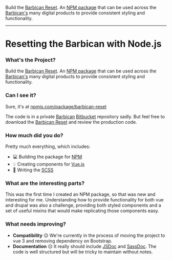 Build the [Barbican Reset](https://www.npmjs.com/package/barbican-reset). An [NPM package](https://docs.npmjs.com/about-packages-and-modules) that can be used across the [Barbican's](https://barbican.org.uk) many digital products to provide consistent styling and functionality.

---

# Resetting the Barbican with Node.js

### What's the Project?

Build the [Barbican Reset](https://www.npmjs.com/package/barbican-reset). An [NPM package](https://docs.npmjs.com/about-packages-and-modules) that can be used across the [Barbican's](https://barbican.org.uk) many digital products to provide consistent styling and functionality.

### Can I see it?

Sure, it's at [npmjs.com/package/barbican-reset](https://www.npmjs.com/package/barbican-reset)

The code is in a private [Barbican](https://barbican.org.uk) [Bitbucket](https://bitbucket.org) repository sadly. But feel free to download the [Barbican Reset](https://www.npmjs.com/package/barbican-reset) and review the production code.

### How much did you do?

Pretty much everything, which includes:

- 💻 Building the package for [NPM](https://www.npmjs.com/)
- 💡 Creating components for [Vue.js](https://vuejs.org)
- 📝 Writing the [SCSS](https://sass-lang.com)

### What are the interesting parts?

This was the first time I created an NPM package, so that was new and interesting for me. Understanding how to provide functionality for both vue and drupal was also a challenge, providing both styled components and a set of useful mixins that would make replicating those components easy.

### What needs improving?

- **Compatibility** 😥 We're currently in the process of moving the project to vue 3 and removing dependency on Bootstrap.
- **Documentation** 😥 It really should include [JSDoc](https://jsdoc.app) and [SassDoc](https://sassdoc.com). The code is well structured but will be tricky to maintain without notes.
